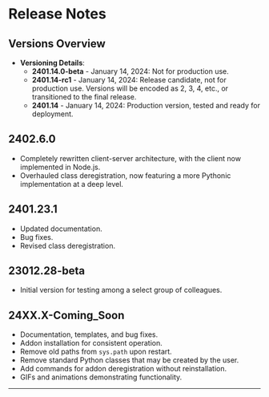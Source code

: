 # Release Notes

## Versions Overview

- **Versioning Details**:
  - **2401.14.0-beta** - January 14, 2024: Not for production use.
  - **2401.14-rc1** - January 14, 2024: Release candidate, not for production use. Versions will be encoded as 2, 3, 4, etc., or transitioned to the final release.
  - **2401.14** - January 14, 2024: Production version, tested and ready for deployment.

## 2402.6.0

- Completely rewritten client-server architecture, with the client now implemented in Node.js.
- Overhauled class deregistration, now featuring a more Pythonic implementation at a deep level.

## 2401.23.1

- Updated documentation.
- Bug fixes.
- Revised class deregistration.

## 23012.28-beta

- Initial version for testing among a select group of colleagues.

## 24XX.X-Coming_Soon

- Documentation, templates, and bug fixes.
- Addon installation for consistent operation.
- Remove old paths from `sys.path` upon restart.
- Remove standard Python classes that may be created by the user.
- Add commands for addon deregistration without reinstallation.
- GIFs and animations demonstrating functionality.

---
